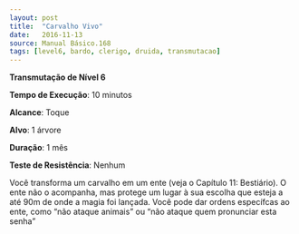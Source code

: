 ```yaml
---
layout: post
title:  "Carvalho Vivo"
date:   2016-11-13
source: Manual Básico.168
tags: [level6, bardo, clerigo, druida, transmutacao]
---
```


**Transmutação de Nível 6**

**Tempo de Execução**: 10 minutos

**Alcance**: Toque

**Alvo**: 1 árvore

**Duração**: 1 mês

**Teste de Resistência**: Nenhum

Você transforma um carvalho em um ente (veja o Capítulo 11: Bestiário). O ente não o acompanha, mas protege um lugar à sua escolha que esteja a até 90m de onde a magia foi lançada. 
Você pode dar ordens específcas ao ente, como “não ataque animais” ou “não ataque quem pronunciar esta senha”
